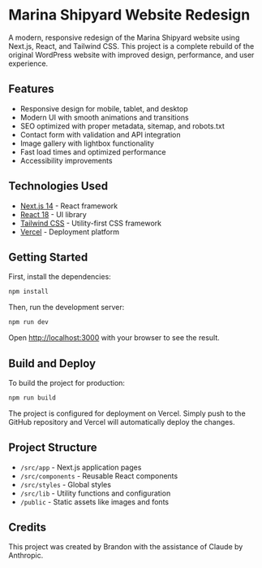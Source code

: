 # Marina Shipyard Website Redesign

A modern, responsive redesign of the Marina Shipyard website using Next.js, React, and Tailwind CSS. This project is a complete rebuild of the original WordPress website with improved design, performance, and user experience.

## Features

- Responsive design for mobile, tablet, and desktop
- Modern UI with smooth animations and transitions
- SEO optimized with proper metadata, sitemap, and robots.txt
- Contact form with validation and API integration
- Image gallery with lightbox functionality
- Fast load times and optimized performance
- Accessibility improvements

## Technologies Used

- [Next.js 14](https://nextjs.org/) - React framework
- [React 18](https://reactjs.org/) - UI library
- [Tailwind CSS](https://tailwindcss.com/) - Utility-first CSS framework
- [Vercel](https://vercel.com/) - Deployment platform

## Getting Started

First, install the dependencies:

```bash
npm install
```

Then, run the development server:

```bash
npm run dev
```

Open [http://localhost:3000](http://localhost:3000) with your browser to see the result.

## Build and Deploy

To build the project for production:

```bash
npm run build
```

The project is configured for deployment on Vercel. Simply push to the GitHub repository and Vercel will automatically deploy the changes.

## Project Structure

- `/src/app` - Next.js application pages
- `/src/components` - Reusable React components
- `/src/styles` - Global styles
- `/src/lib` - Utility functions and configuration
- `/public` - Static assets like images and fonts

## Credits

This project was created by Brandon with the assistance of Claude by Anthropic.
